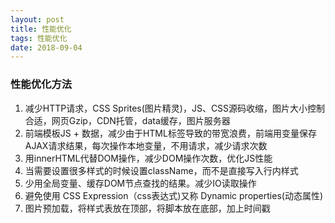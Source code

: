 ```yaml
---
layout: post
title: 性能优化 
tags: 性能优化
date: 2018-09-04
---
```



### 性能优化方法
1. 减少HTTP请求，CSS Sprites(图片精灵)，JS、CSS源码收缩，图片大小控制合适，网页Gzip，CDN托管，data缓存，图片服务器
2. 前端模板JS + 数据，减少由于HTML标签导致的带宽浪费，前端用变量保存AJAX请求结果，每次操作本地变量，不用请求，减少请求次数
3. 用innerHTML代替DOM操作，减少DOM操作次数，优化JS性能
4. 当需要设置很多样式的时候设置className，而不是直接写入行内样式
5. 少用全局变量、缓存DOM节点查找的结果。减少IO读取操作
6. 避免使用 CSS Expression（css表达式)又称 Dynamic properties(动态属性)
7. 图片预加载，将样式表放在顶部，将脚本放在底部，加上时间戳